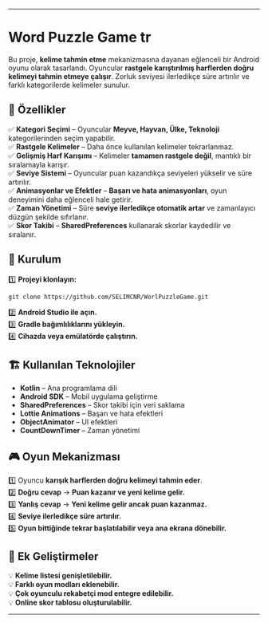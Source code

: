 
---

# **Word Puzzle Game**  tr
Bu proje, **kelime tahmin etme** mekanizmasına dayanan eğlenceli bir Android oyunu olarak tasarlandı. Oyuncular **rastgele karıştırılmış harflerden doğru kelimeyi tahmin etmeye çalışır**. Zorluk seviyesi ilerledikçe süre artırılır ve farklı kategorilerde kelimeler sunulur.  

## 🚀 **Özellikler**  
✅ **Kategori Seçimi** – Oyuncular **Meyve, Hayvan, Ülke, Teknoloji** kategorilerinden seçim yapabilir.  
✅ **Rastgele Kelimeler** – Daha önce kullanılan kelimeler tekrarlanmaz.  
✅ **Gelişmiş Harf Karışımı** – Kelimeler **tamamen rastgele değil**, mantıklı bir sıralamayla karışır.  
✅ **Seviye Sistemi** – Oyuncular puan kazandıkça seviyeleri yükselir ve süre artırılır.  
✅ **Animasyonlar ve Efektler** – **Başarı ve hata animasyonları**, oyun deneyimini daha eğlenceli hale getirir.  
✅ **Zaman Yönetimi** – Süre **seviye ilerledikçe otomatik artar** ve zamanlayıcı düzgün şekilde sıfırlanır.  
✅ **Skor Takibi** – **SharedPreferences** kullanarak skorlar kaydedilir ve sıralanır.  

## 🔧 **Kurulum**  
1️⃣ **Projeyi klonlayın:**  
```
git clone https://github.com/SELIMCNR/WorlPuzzleGame.git
```
2️⃣ **Android Studio ile açın.**  
3️⃣ **Gradle bağımlılıklarını yükleyin.**  
4️⃣ **Cihazda veya emülatörde çalıştırın.**  

## 🏗 **Kullanılan Teknolojiler**  
- **Kotlin** – Ana programlama dili  
- **Android SDK** – Mobil uygulama geliştirme  
- **SharedPreferences** – Skor takibi için veri saklama  
- **Lottie Animations** – Başarı ve hata efektleri  
- **ObjectAnimator** – UI efektleri  
- **CountDownTimer** – Zaman yönetimi  

## 🎮 **Oyun Mekanizması**  
1️⃣ Oyuncu **karışık harflerden doğru kelimeyi tahmin eder**.  
2️⃣ **Doğru cevap** → **Puan kazanır ve yeni kelime gelir.**  
3️⃣ **Yanlış cevap** → **Yeni kelime gelir ancak puan kazanmaz.**  
4️⃣ **Seviye ilerledikçe süre artırılır.**  
5️⃣ **Oyun bittiğinde tekrar başlatılabilir veya ana ekrana dönebilir.**  

## 📌 **Ek Geliştirmeler**  
💡 **Kelime listesi genişletilebilir.**  
💡 **Farklı oyun modları eklenebilir.**  
💡 **Çok oyunculu rekabetçi mod entegre edilebilir.**  
💡 **Online skor tablosu oluşturulabilir.**  

---
